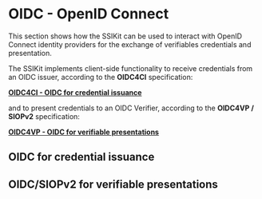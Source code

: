 # OIDC - OpenID Connect

This section shows how the SSIKit can be used to interact with OpenID Connect identity providers for the exchange of verifiables credentials and presentation.

The SSIKit implements client-side functionality to receive credentials from an OIDC issuer, according to the **OIDC4CI** specification:

[**OIDC4CI - OIDC for credential issuance**](https://tlodderstedt.github.io/openid-connect-4-verifiable-credential-issuance-1_0-01.html)

and to present credentials to an OIDC Verifier, according to the **OIDC4VP / SIOPv2** specification:

[**OIDC4VP - OIDC for verifiable presentations**](https://openid.net/specs/openid-connect-4-verifiable-presentations-1_0.html)

## OIDC for credential issuance

## OIDC/SIOPv2 for verifiable presentations

